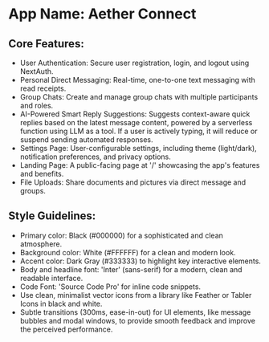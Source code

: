 # **App Name**: Aether Connect

## Core Features:

- User Authentication: Secure user registration, login, and logout using NextAuth.
- Personal Direct Messaging: Real-time, one-to-one text messaging with read receipts.
- Group Chats: Create and manage group chats with multiple participants and roles.
- AI-Powered Smart Reply Suggestions: Suggests context-aware quick replies based on the latest message content, powered by a serverless function using LLM as a tool. If a user is actively typing, it will reduce or suspend sending automated responses.
- Settings Page: User-configurable settings, including theme (light/dark), notification preferences, and privacy options.
- Landing Page: A public-facing page at '/' showcasing the app's features and benefits.
- File Uploads: Share documents and pictures via direct message and groups.

## Style Guidelines:

- Primary color: Black (#000000) for a sophisticated and clean atmosphere.
- Background color: White (#FFFFFF) for a clean and modern look.
- Accent color: Dark Gray (#333333) to highlight key interactive elements.
- Body and headline font: 'Inter' (sans-serif) for a modern, clean and readable interface.
- Code Font: 'Source Code Pro' for inline code snippets.
- Use clean, minimalist vector icons from a library like Feather or Tabler Icons in black and white.
- Subtle transitions (300ms, ease-in-out) for UI elements, like message bubbles and modal windows, to provide smooth feedback and improve the perceived performance.